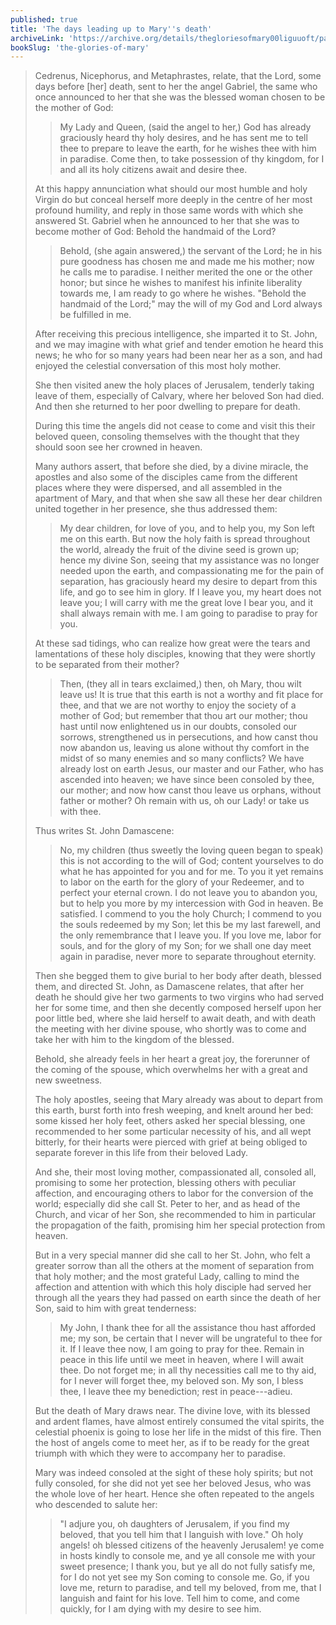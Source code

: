 ```yaml
---
published: true
title: 'The days leading up to Mary''s death'
archiveLink: 'https://archive.org/details/thegloriesofmary00liguuoft/page/484?view=theater'
bookSlug: 'the-glories-of-mary'
---
```


> Cedrenus, Nicephorus, and Metaphrastes, relate, that the Lord, some days before [her] death, sent to her the angel Gabriel, the same who once announced to her that she was the blessed woman chosen to be the mother of God:
>
> > My Lady and Queen, (said the angel to her,) God has already graciously heard thy holy desires, and he has sent me to tell thee to prepare to leave the earth, for he wishes thee with him in paradise. Come then, to take possession of thy kingdom, for I and all its holy citizens await and desire thee.
>
> At this happy annunciation what should our most humble and holy Virgin do but conceal herself more deeply in the centre of her most profound humility, and reply in those same words with which she answered St. Gabriel when he announced to her that she was to become mother of God: Behold the handmaid of the Lord?
>
> > Behold, (she again answered,) the servant of the Lord; he in his pure goodness has chosen me and made me his mother; now he calls me to paradise. I neither merited the one or the other honor; but since he wishes to manifest his infinite liberality towards me, I am ready to go where he wishes. "Behold the handmaid of the Lord;" may the will of my God and Lord always be fulfilled in me.
>
> After receiving this precious intelligence, she imparted it to St. John, and we may imagine with what grief and tender emotion he heard this news; he who for so many years had been near her as a son, and had enjoyed the celestial conversation of this most holy mother.
>
> She then visited anew the holy places of Jerusalem, tenderly taking leave of them, especially of Calvary, where her beloved Son had died. And then she returned to her poor dwelling to prepare for death.
>
> During this time the angels did not cease to come and visit this their beloved queen, consoling themselves with the thought that they should soon see her crowned in heaven.
>
> Many authors assert, that before she died, by a divine miracle, the apostles and also some of the disciples came from the different places where they were dispersed, and all assembled in the apartment of Mary, and that when she saw all these her dear children united together in her presence, she thus addressed them:
>
> > My dear children, for love of you, and to help you, my Son left me on this earth. But now the holy faith is spread throughout the world, already the fruit of the divine seed is grown up; hence my divine Son, seeing that my assistance was no longer needed upon the earth, and compassionating me for the pain of separation, has graciously heard my desire to depart from this life, and go to see him in glory. If I leave you, my heart does not leave you; I will carry with me the great love I bear you, and it shall always remain with me. I am going to paradise to pray for you.
>
> At these sad tidings, who can realize how great were the tears and lamentations of these holy disciples, knowing that they were shortly to be separated from their mother?
>
> > Then, (they all in tears exclaimed,) then, oh Mary, thou wilt leave us! It is true that this earth is not a worthy and fit place for thee, and that we are not worthy to enjoy the society of a mother of God; but remember that thou art our mother; thou hast until now enlightened us in our doubts, consoled our sorrows, strengthened us in persecutions, and how canst thou now abandon us, leaving us alone without thy comfort in the midst of so many enemies and so many conflicts? We have already lost on earth Jesus, our master and our Father, who has ascended into heaven; we have since been consoled by thee, our mother; and now how canst thou leave us orphans, without father or mother? Oh remain with us, oh our Lady! or take us with thee.
>
> Thus writes St. John Damascene:
>
> > No, my children (thus sweetly the loving queen began to speak) this is not according to the will of God; content yourselves to do what he has appointed for you and for me. To you it yet remains to labor on the earth for the glory of your Redeemer, and to perfect your eternal crown. I do not leave you to abandon you, but to help you more by my intercession with God in heaven. Be satisfied. I commend to you the holy Church; I commend to you the souls redeemed by my Son; let this be my last farewell, and the only remembrance that I leave you. If you love me, labor for souls, and for the glory of my Son; for we shall one day meet again in paradise, never more to separate throughout eternity.
>
> Then she begged them to give burial to her body after death, blessed them, and directed St. John, as Damascene relates, that after her death he should give her two garments to two virgins who had served her for some time, and then she decently composed herself upon her poor little bed, where she laid herself to await death, and with death the meeting with her divine spouse, who shortly was to come and take her with him to the kingdom of the blessed.
>
> Behold, she already feels in her heart a great joy, the forerunner of the coming of the spouse, which overwhelms her with a great and new sweetness.
>
> The holy apostles, seeing that Mary already was about to depart from this earth, burst forth into fresh weeping, and knelt around her bed: some kissed her holy feet, others asked her special blessing, one recommended to her some particular necessity of his, and all wept bitterly, for their hearts were pierced with grief at being obliged to separate forever in this life from their beloved Lady.
>
> And she, their most loving mother, compassionated all, consoled all, promising to some her protection, blessing others with peculiar affection, and encouraging others to labor for the conversion of the world; especially did she call St. Peter to her, and as head of the Church, and vicar of her Son, she recommended to him in particular the propagation of the faith, promising him her special protection from heaven.
>
> But in a very special manner did she call to her St. John, who felt a greater sorrow than all the others at the moment of separation from that holy mother; and the most grateful Lady, calling to mind the affection and attention with which this holy disciple had served her through all the years they had passed on earth since the death of her Son, said to him with great tenderness:
>
> > My John, I thank thee for all the assistance thou hast afforded me; my son, be certain that I never will be ungrateful to thee for it. If I leave thee now, I am going to pray for thee. Remain in peace in this life until we meet in heaven, where I will await thee. Do not forget me; in all thy necessities call me to thy aid, for I never will forget thee, my beloved son. My son, I bless thee, I leave thee my benediction; rest in peace---adieu.
>
> But the death of Mary draws near. The divine love, with its blessed and ardent flames, have almost entirely consumed the vital spirits, the celestial phoenix is going to lose her life in the midst of this fire. Then the host of angels come to meet her, as if to be ready for the great triumph with which they were to accompany her to paradise.
>
> Mary was indeed consoled at the sight of these holy spirits; but not fully consoled, for she did not yet see her beloved Jesus, who was the whole love of her heart. Hence she often repeated to the angels who descended to salute her:
>
> > "I adjure you, oh daughters of Jerusalem, if you find my beloved, that you tell him that I languish with love." Oh holy angels! oh blessed citizens of the heavenly Jerusalem! ye come in hosts kindly to console me, and ye all console me with your sweet presence; I thank you, but ye all do not fully satisfy me, for I do not yet see my Son coming to console me. Go, if you love me, return to paradise, and tell my beloved, from me, that I languish and faint for his love. Tell him to come, and come quickly, for I am dying with my desire to see him.